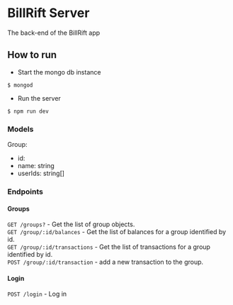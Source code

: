 # BillRift Server
The back-end of the BillRift app

## How to run
- Start the mongo db instance
```
$ mongod
```
- Run the server  
```
$ npm run dev
```

### Models
Group:
  - id: 
  - name: string
  - userIds: string[]

### Endpoints
#### Groups
`GET /groups?` - Get the list of group objects.  
`GET /group/:id/balances` - Get the list of balances for a group identified by id.  
`GET /group/:id/transactions` - Get the list of transactions for a group identified by id.  
`POST /group/:id/transaction` - add a new transaction to the group.  
#### Login
`POST /login` - Log in  

